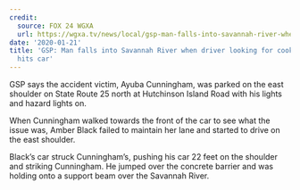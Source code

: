 ```yaml
---
credit:
  source: FOX 24 WGXA
  url: https://wgxa.tv/news/local/gsp-man-falls-into-savannah-river-when-driver-looking-for-cookie-in-purse-hits-car
date: '2020-01-21'
title: 'GSP: Man falls into Savannah River when driver looking for cookie in purse
  hits car'
---
```


GSP says the accident victim, Ayuba Cunningham, was parked on the east shoulder on State Route 25 north at Hutchinson Island Road with his lights and hazard lights on.

When Cunningham walked towards the front of the car to see what the issue was, Amber Black failed to maintain her lane and started to drive on the east shoulder.

Black’s car struck Cunningham’s, pushing his car 22 feet on the shoulder and striking Cunningham. He jumped over the concrete barrier and was holding onto a support beam over the Savannah River.